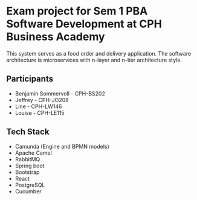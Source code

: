 # Exam project for Sem 1 PBA Software Development at CPH Business Academy
This system serves as a food order and delivery application. The software architecture is microservices with n-layer and n-tier architecture style.

## Participants
* Benjamin Sommervoll - CPH-BS202
* Jeffrey - CPH-JO208
* Line - CPH-LW146 
* Louise - CPH-LE115

## Tech Stack
* Camunda (Engine and BPMN models)
* Apache Camel
* RabbitMQ
* Spring boot
* Bootstrap
* React
* PostgreSQL
* Cucumber